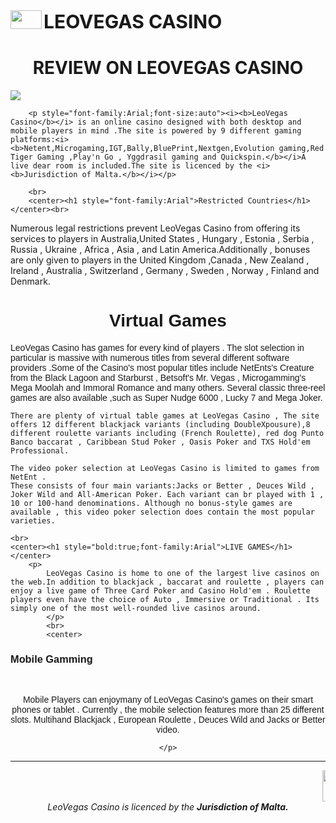 <html>
 <head>
	 <meta charset="UTF-8"/>
	 <link rel="stylesheet" href="" type="text/css"/>
 </head>
	 <body >
	<img align="left" src="https://drive.google.com/uc?export=view&id=15Ddh-RlcgTwJfgilkQFdS-v0A2Py5OZi" width=50 height=30/>
	<small style="font-size:30px"><b> LEOVEGAS CASINO</b></small>
	<center>
<h1 style="bold:true">REVIEW ON LEOVEGAS CASINO </h1>
</center>
	<img src="https://drive.google.com/uc?export=view&id=15Ddh-RlcgTwJfgilkQFdS-v0A2Py5OZi"/>
	
		<p style="font-family:Arial;font-size:auto"><i><b>LeoVegas Casino</b></i> is an online casino designed with both desktop and mobile players in mind .The site is powered by 9 different gaming platforms:<i><b>Netent,Microgaming,IGT,Bally,BluePrint,Nextgen,Evolution gaming,Red Tiger Gaming ,Play'n Go , Yggdrasil gaming and Quickspin.</b></i>A live dear room is included.The site is licenced by the <i><b>Jurisdiction of Malta.</b></i></p>
		
		<br>
		<center><h1 style="font-family:Arial">Restricted Countries</h1></center><br>

<p>Numerous legal restrictions prevent LeoVegas Casino from offering its services to players in Australia,United States , Hungary , Estonia , Serbia , Russia , Ukraine , Africa , Asia , and Latin America.Additionally , bonuses are only given to players in the United Kingdom ,Canada , New Zealand , Ireland , Australia , Switzerland , Germany , Sweden , Norway , Finland and Denmark.

<br>
<center><h1 style="font-family:Arial">Virtual Games</h1></center>
<p  style="font-family:Arial;font-size:auto">
	LeoVegas Casino has games for every kind of players . The slot selection in particular is massive with numerous titles from several different software providers .Some of the Casino's most popular titles include NetEnts's Creature from the Black Lagoon and Starburst , Betsoft's Mr. Vegas , Microgamming's Mega Moolah and Immoral Romance and many others. Several classic three-reel games are also available ,such as Super Nudge 6000 , Lucky 7 and Mega Joker.

	There are plenty of virtual table games at LeoVegas Casino , The site offers 12 different blackjack variants (including DoubleXpousure),8 different roulette variants including (French Roulette), red dog Punto Banco baccarat , Caribbean Stud Poker , Oasis Poker and TXS Hold'em Professional.

	The video poker selection at LeoVegas Casino is limited to games from NetEnt .
	These consists of four main variants:Jacks or Better , Deuces Wild , Joker Wild and All-American Poker. Each variant can br played with 1 , 10 or 100-hand denominations. Although no bonus-style games are available , this video poker selection does contain the most popular varieties.
</p>
	
	<br>
	<center><h1 style="bold:true;font-family:Arial">LIVE GAMES</h1></center>
		<p>
			LeoVegas Casino is home to one of the largest live casinos on the web.In addition to blackjack , baccarat and roulette , players can enjoy a live game of Three Card Poker and Casino Hold'em . Roulette players even have the choice of Auto , Immersive or Traditional . Its simply one of the most well-rounded live casinos around.
			</p>
			<br>
			<center>
<h3 style="font-family:Arial;font-size:auto">Mobile Gamming</h3></center><br>
<center>
<p style="font-family:Arial;font-size:auto">
	Mobile Players can enjoymany of LeoVegas Casino's games on their smart phones or tablet . Currently , the mobile selection features more than 25 different slots.
	Multihand Blackjack , European Roulette , Deuces Wild and Jacks or Better video.

	</p>
</center>
<center>
<hr>
<marquee>
<img align="left" src="https://drive.google.com/uc?export=view&id=15Ddh-RlcgTwJfgilkQFdS-v0A2Py5OZi" width=50 height=50/>
<small style="font-size:30px"><b>Leovegas Casino</b></small>
</marquee>
</center>

<center>
<footer><i>LeoVegas Casino is licenced by the <b>Jurisdiction of Malta.</b></i></footer>
</center>

</body>
</html>
